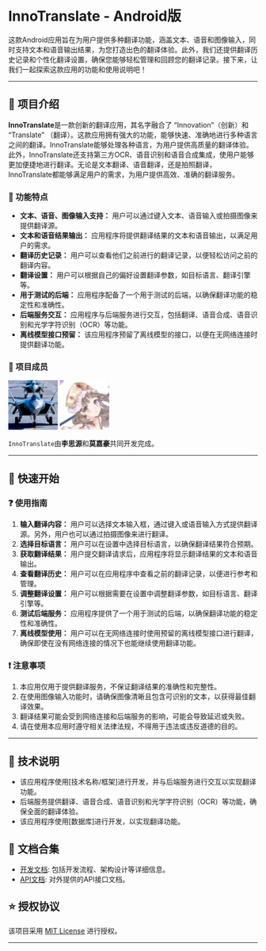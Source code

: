 # InnoTranslate - Android版

这款Android应用旨在为用户提供多种翻译功能，涵盖文本、语音和图像输入，同时支持文本和语音输出结果，为您打造出色的翻译体验。此外，我们还提供翻译历史记录和个性化翻译设置，确保您能够轻松管理和回顾您的翻译记录。接下来，让我们一起探索这款应用的功能和使用说明吧！

---
## 📕 项目介绍

**InnoTranslate**是一款创新的翻译应用，其名字融合了 “Innovation”（创新）和 “Translate” （翻译）。这款应用拥有强大的功能，能够快速、准确地进行多种语言之间的翻译。InnoTranslate能够处理各种语言，为用户提供高质量的翻译体验。此外，InnoTranslate还支持第三方OCR、语音识别和语音合成集成，使用户能够更加便捷地进行翻译。无论是文本翻译、语音翻译，还是拍照翻译，InnoTranslate都能够满足用户的需求，为用户提供高效、准确的翻译服务。


###  🚀 功能特点

- **文本、语音、图像输入支持：** 用户可以通过键入文本、语音输入或拍摄图像来提供翻译源。
- **文本和语音结果输出：** 应用程序将提供翻译结果的文本和语音输出，以满足用户的需求。
- **翻译历史记录：** 用户可以查看他们之前进行的翻译记录，以便轻松访问之前的翻译内容。
- **翻译设置：** 用户可以根据自己的偏好设置翻译参数，如目标语言、翻译引擎等。
- **用于测试的后端：** 应用程序配备了一个用于测试的后端，以确保翻译功能的稳定性和准确性。
- **后端服务交互：** 应用程序与后端服务进行交互，包括翻译、语音合成、语音识别和光学字符识别（OCR）等功能。
- **离线模型接口预留：** 该应用程序预留了离线模型的接口，以便在无网络连接时提供翻译功能。

### 🤝 项目成员

<p>
    <a href="https://github.com/CPLASF2049"><img src="./pics/1.jpg" width="100px" alt="1" border-radius: "100%"/></a>
    <a href="https://github.com/Ceriflor"><img src="./pics/2.jpg" width="100px" alt="2" radius: "100%"/></a>
</p>


`InnoTranslate`由**李思源**和**莫嘉豪**共同开发完成。

--- 
## 🎈 快速开始

### ❓ 使用指南

1. **输入翻译内容：** 用户可以选择文本输入框，通过键入或语音输入方式提供翻译源。另外，用户也可以通过拍摄图像来进行翻译。
2. **选择目标语言：** 用户可以在设置中选择目标语言，以确保翻译结果符合预期。
3. **获取翻译结果：** 用户提交翻译请求后，应用程序将显示翻译结果的文本和语音输出。
4. **查看翻译历史：** 用户可以在应用程序中查看之前的翻译记录，以便进行参考和管理。
5. **调整翻译设置：** 用户可以根据需要在设置中调整翻译参数，如目标语言、翻译引擎等。
6. **测试后端服务：** 应用程序提供了一个用于测试的后端，以确保翻译功能的稳定性和准确性。
7. **离线模型使用：** 用户可以在无网络连接时使用预留的离线模型接口进行翻译，确保即使在没有网络连接的情况下也能继续使用翻译功能。

### ❗ 注意事项

1. 本应用仅用于提供翻译服务，不保证翻译结果的准确性和完整性。
2. 在使用图像输入功能时，请确保图像清晰且包含可识别的文本，以获得最佳翻译效果。
3. 翻译结果可能会受到网络连接和后端服务的影响，可能会导致延迟或失败。
4. 请在使用本应用时遵守相关法律法规，不得用于违法或违反道德的目的。

--- 
## 🎨 技术说明

- 该应用程序使用[技术名称/框架]进行开发，并与后端服务进行交互以实现翻译功能。
- 后端服务提供翻译、语音合成、语音识别和光学字符识别（OCR）等功能，确保全面的翻译体验。
- 该应用程序使用[数据库]进行开发，以实现翻译功能。


## 📃 文档合集

- [开发文档](docs/DEVELOPMENT.md): 包括开发流程、架构设计等详细信息。
- [API文档](docs/API.md): 对外提供的API接口文档。

## ⭐️ 授权协议

该项目采用 [MIT License](LICENSE) 进行授权。

--- 

